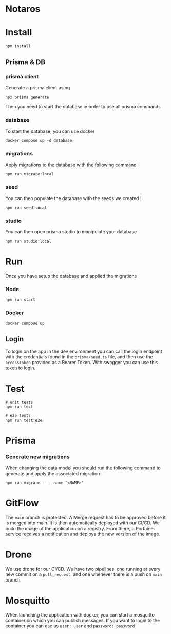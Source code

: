 # Notaros

# Install

```shell
npm install
```

## Prisma & DB

### prisma client

Generate a prisma client using

```shell
npx prisma generate
```

Then you need to start the database in order to use all prisma commands

### database

To start the database, you can use docker

```shell
docker compose up -d database
```

### migrations

Apply migrations to the database with the following command

```shell
npm run migrate:local
```

### seed

You can then populate the database with the seeds we created !

```shell
npm run seed:local
```

### studio

You can then open prisma studio to manipulate your database

```shell
npm run studio:local
```

# Run

Once you have setup the database and applied the migrations

### Node

```shell
npm run start
```

### Docker

```shell
docker compose up
```

## Login

To login on the app in the dev environment you can call the login endpoint with the credentials found in the `prisma/seed.ts` file,
and then use the `accessToken` provided as a Bearer Token. With swagger you can use this token to login.

# Test

```shell
# unit tests
npm run test

# e2e tests
npm run test:e2e
```

# Prisma

### Generate new migrations

When changing the data model you should run the following command to generate and apply the associated migration

```shell
npm run migrate -- --name "<NAME>"
```

# GitFlow

The `main` branch is protected. A Merge request has to be approved before it is merged into main. It is then automatically deployed with our CI/CD.
We build the image of the application on a registry. From there, a Portainer service receives a notification and deploys the new version of the image.

# Drone

We use drone for our CI/CD. We have two pipelines, one running at every new commit on a `pull_request`, and one whenever there is a push on `main` branch

# Mosquitto

When launching the application with docker, you can start a mosquitto container on which you can publish messages.
If you want to login to the container you can use as `user: user` and `password: password`
